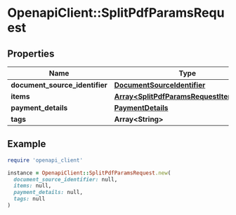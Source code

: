 # OpenapiClient::SplitPdfParamsRequest

## Properties

| Name | Type | Description | Notes |
| ---- | ---- | ----------- | ----- |
| **document_source_identifier** | [**DocumentSourceIdentifier**](DocumentSourceIdentifier.md) |  |  |
| **items** | [**Array&lt;SplitPdfParamsRequestItemsInner&gt;**](SplitPdfParamsRequestItemsInner.md) |  |  |
| **payment_details** | [**PaymentDetails**](PaymentDetails.md) |  | [optional] |
| **tags** | **Array&lt;String&gt;** |  | [optional] |

## Example

```ruby
require 'openapi_client'

instance = OpenapiClient::SplitPdfParamsRequest.new(
  document_source_identifier: null,
  items: null,
  payment_details: null,
  tags: null
)
```

